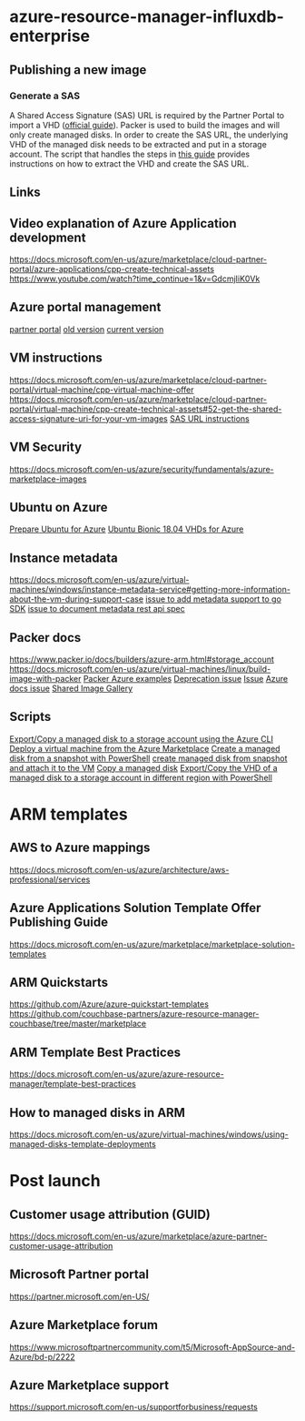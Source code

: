 # azure-resource-manager-influxdb-enterprise

## Publishing a new image

### Generate a SAS

A Shared Access Signature (SAS) URL is required by the Partner Portal to import a VHD ([official guide](https://docs.microsoft.com/en-us/azure/marketplace/cloud-partner-portal/virtual-machine/cpp-get-sas-uri)).
Packer is used to build the images and will only create managed disks.
In order to create the SAS URL, the underlying VHD of the managed disk needs to be extracted and put in a storage account.
The  script that handles the steps in [this guide](https://docs.microsoft.com/en-us/azure/virtual-machines/scripts/virtual-machines-linux-cli-sample-copy-managed-disks-vhd) provides instructions on how to extract the VHD and create the SAS URL.

## Links

## Video explanation of Azure Application development
https://docs.microsoft.com/en-us/azure/marketplace/cloud-partner-portal/azure-applications/cpp-create-technical-assets
https://www.youtube.com/watch?time_continue=1&v=GdcmjIiK0Vk

## Azure portal management
[partner portal](https://cloudpartner.azure.com/#alloffers)
[old version](https://docs.microsoft.com/en-us/azure/marketplace/cloud-partner-portal-orig/cloud-partner-portal-getting-started-with-the-cloud-partner-portal)
[current version](https://docs.microsoft.com/en-us/azure/marketplace/cloud-partner-portal/portal-manage/cpp-portal-management)

## VM instructions
https://docs.microsoft.com/en-us/azure/marketplace/cloud-partner-portal/virtual-machine/cpp-virtual-machine-offer
https://docs.microsoft.com/en-us/azure/marketplace/cloud-partner-portal/virtual-machine/cpp-create-technical-assets#52-get-the-shared-access-signature-uri-for-your-vm-images
[SAS URL instructions](https://docs.microsoft.com/en-us/azure/marketplace/cloud-partner-portal/virtual-machine/cpp-get-sas-uri)

## VM Security
https://docs.microsoft.com/en-us/azure/security/fundamentals/azure-marketplace-images

## Ubuntu on Azure
[Prepare Ubuntu for Azure](https://docs.microsoft.com/en-us/azure/virtual-machines/linux/create-upload-ubuntu)
[Ubuntu Bionic 18.04 VHDs for Azure](https://cloud-images.ubuntu.com/bionic/current/)

## Instance metadata
https://docs.microsoft.com/en-us/azure/virtual-machines/windows/instance-metadata-service#getting-more-information-about-the-vm-during-support-case
[issue to add metadata support to go SDK](https://github.com/Azure/azure-sdk-for-go/issues/982)
[issue to document metadata rest api spec](https://github.com/Azure/azure-rest-api-specs/issues/4408)

## Packer docs
https://www.packer.io/docs/builders/azure-arm.html#storage_account
https://docs.microsoft.com/en-us/azure/virtual-machines/linux/build-image-with-packer
[Packer Azure examples](https://github.com/hashicorp/packer/tree/master/examples/azure)
[Deprecation issue](https://github.com/hashicorp/packer/issues/8217)
[Issue](https://github.com/hashicorp/packer/issues/6752)
[Azure docs issue](https://github.com/MicrosoftDocs/azure-docs/issues/37716)
[Shared Image Gallery](https://docs.microsoft.com/en-us/azure/virtual-machines/linux/shared-image-galleries)

## Scripts
[Export/Copy a managed disk to a storage account using the Azure CLI](https://docs.microsoft.com/en-us/azure/virtual-machines/scripts/virtual-machines-linux-cli-sample-copy-managed-disks-vhd?toc=%2fcli%2fmodule%2ftoc.json)
[Deploy a virtual machine from the Azure Marketplace](https://docs.microsoft.com/en-us/azure/marketplace/cloud-partner-portal/virtual-machine/cpp-deploy-vm-marketplace)
[Create a managed disk from a snapshot with PowerShell](https://docs.microsoft.com/en-us/azure/virtual-machines/scripts/virtual-machines-windows-powershell-sample-create-managed-disk-from-snapshot)
[create managed disk from snapshot and attach it to the VM](https://github.com/KacperMucha/random-powershell-scripts/blob/master/New-AzureRmVmFromSnapshot.ps1)
[Copy a managed disk](https://docs.microsoft.com/en-us/azure/virtual-machines/linux/disks-upload-vhd-to-managed-disk-cli#copy-a-managed-disk)
[Export/Copy the VHD of a managed disk to a storage account in different region with PowerShell](https://docs.microsoft.com/en-us/azure/virtual-machines/scripts/virtual-machines-windows-powershell-sample-copy-managed-disks-vhd)

# ARM templates

## AWS to Azure mappings
https://docs.microsoft.com/en-us/azure/architecture/aws-professional/services

## Azure Applications Solution Template Offer Publishing Guide
https://docs.microsoft.com/en-us/azure/marketplace/marketplace-solution-templates

## ARM Quickstarts
https://github.com/Azure/azure-quickstart-templates
https://github.com/couchbase-partners/azure-resource-manager-couchbase/tree/master/marketplace

## ARM Template Best Practices
https://docs.microsoft.com/en-us/azure/azure-resource-manager/template-best-practices

## How to managed disks in ARM
https://docs.microsoft.com/en-us/azure/virtual-machines/windows/using-managed-disks-template-deployments

# Post launch

## Customer usage attribution (GUID)
https://docs.microsoft.com/en-us/azure/marketplace/azure-partner-customer-usage-attribution

## Microsoft Partner portal
https://partner.microsoft.com/en-US/

## Azure Marketplace forum
https://www.microsoftpartnercommunity.com/t5/Microsoft-AppSource-and-Azure/bd-p/2222

## Azure Marketplace support
https://support.microsoft.com/en-us/supportforbusiness/requests

